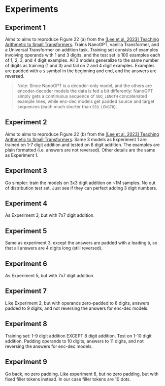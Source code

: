 # Experiments


## Experiment 1

Aims to aims to reproduce Figure 22 (a) from the [[Lee et al. 2023] Teaching Arithmetic to Small Transformers](https://arxiv.org/abs/2307.03381). Trains NanoGPT, vanilla Transformer, and a Universal Transformer on addition task. Training set consists of examples involving operands with 1 and 3 digits, and the test set is 100 examples each of 1, 2, 3, and 4 digit examples. All 3 models generalize to the same number of digits as training (1 and 3) and fail on 2 and 4 digit examples. Examples are padded with a `$` symbol in the beginning and end, and the answers are reversed. 

> Note: Since NanoGPT is a decoder-only model, and the others are encoder-decoder models the data is fed a bit differently: NanoGPT simply gets a continuous sequence of `SEQ_LENGTH` concatenated example lines, while enc-dec models get padded source and target sequences (each much shorter than `SEQ_LENGTH`).


## Experiment 2

Aims to aims to reproduce Figure 22 (b) from the [[Lee et al. 2023] Teaching Arithmetic to Small Transformers](https://arxiv.org/abs/2307.03381). Same 3 models as Experiment 1 are trained on 1-7 digit addition and tested on 8 digit addition. The examples are plain formatted (i.e. answers are not reversed). Other details are the same as Experiment 1.


## Experiment 3

Go simpler: train the models on 3x3 digit addition on ~1M samples. No out of distribution test set. Just see if they can perfect adding 3 digit numbers.


## Experiment 4

As Experiment 3, but with 7x7 digit addition.


## Experiment 5

Same as experiment 3, except the answers are padded with a leading `0`, so that all answers are 4 digits long (still reversed).


## Experiment 6

As Experiment 5, but with 7x7 digit addition.


## Experiment 7

Like Experiment 2, but with operands zero-padded to 8 digits, answers padded to 9 digits, and not reversing the answers for enc-dec models.


## Experiment 8

Training set: 1-9 digit addition EXCEPT 8 digit addition. Test on 1-10 digit addition. Padding operands to 10 digits, answers to 11 digits, and not reversing the answers for enc-dec models.


## Experiment 9

Go back, no zero padding. Like experiment 8, but no zero padding, but with fixed filler tokens instead. In our case filler tokens are 10 dots.